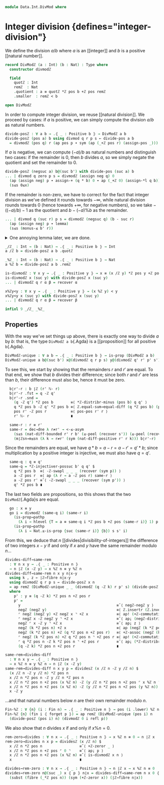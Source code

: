 <!--
```agda
open import 1Lab.Prelude

open import Algebra.Group.Instances.Integers
open import Algebra.Group.Ab
open import Algebra.Group

open import Data.Int.Divisible
open import Data.Nat.DivMod
open import Data.Dec.Base
open import Data.Fin hiding (_<_)
open import Data.Int hiding (Positive ; _<_ ; <-weaken)
open import Data.Irr
open import Data.Nat as Nat
```
-->

```agda
module Data.Int.DivMod where
```

<!--
```agda
private module ℤ = Abelian-group-on (ℤ-ab .snd)
```
-->

# Integer division {defines="integer-division"}

We define the division $a/b$ where $a$ is an [[integer]] and $b$ is
a positive [[natural number]].

```agda
record DivModℤ (a : Int) (b : Nat) : Type where
  constructor divmodℤ

  field
    quotℤ : Int
    remℤ  : Nat
    .quotient : a ≡ quotℤ *ℤ pos b +ℤ pos remℤ
    .smaller  : remℤ < b

open DivModℤ
```

In order to compute integer division, we reuse [[natural division]].
We proceed by cases: if $a$ is positive, we can simply compute the
division $a/b$ as natural numbers.

```agda
divide-posℤ : ∀ a b → .⦃ _ : Positive b ⦄ → DivModℤ a b
divide-posℤ (pos a) b using divmod q r p s ← divide-pos a b
  = divmodℤ (pos q) r (ap pos p ∙ sym (ap (_+ℤ pos r) (assign-pos _))) s
```

If $a$ is negative, we can compute $(-a)/b$ as natural numbers and
distinguish two cases: if the remainder is $0$, then $b$ divides $a$,
so we simply negate the quotient and set the remainder to $0$.

```agda
divide-posℤ (negsuc a) b@(suc b') with divide-pos (suc a) b
... | divmod q zero p s = divmodℤ (assign neg q) 0
  (ap (assign neg) p ∙ assign-+ (q * b) 0 ∙ ap (_+ℤ 0) (assign-*l q b))
  (s≤s 0≤x)
```

If the remainder is non-zero, we have to correct for the fact that
integer division as we've defined it rounds towards $-\infty$, while
natural division rounds towards $0$ (hence towards $+\infty$, for
negative numbers), so we take $-((-a)/b) - 1$ as the quotient and
$b - (-a)\%b$ as the remainder.

```agda
... | divmod q (suc r) p s = divmodℤ (negsuc q) (b - suc r)
  (ap (assign neg) p ∙ lemma)
  (s≤s (monus-≤ b' r))
```

<details>
<summary>One annoying lemma later, we are done.</summary>

```agda
  where
    lemma : assign neg (q * b + suc r) ≡ pos (b' - r) +ℤ negsuc (b' + q * b)
    lemma =
      assign neg (q * b + suc r)                               ≡⟨ ap (assign neg) (+-commutative (q * b) _) ⟩
      negsuc (r + q * b)                                       ≡˘⟨ negℤ-+ℤ-negsuc r (q * b) ⟩
      negℤ (pos r) +ℤ negsuc (q * b)                           ≡⟨ ap (_+ℤ negsuc (q * b)) (ℤ.insertl {negℤ (pos b')} (+ℤ-invl (pos b')) {negℤ (pos r)}) ⟩
      ⌜ negℤ (pos b') ⌝ +ℤ (pos b' -ℤ pos r) +ℤ negsuc (q * b) ≡˘⟨ ap¡ (assign-neg b') ⟩
      assign neg b' +ℤ (pos b' -ℤ pos r) +ℤ negsuc (q * b)     ≡⟨ ap (_+ℤ negsuc (q * b)) (+ℤ-commutative (assign neg b') (pos b' -ℤ pos r)) ⟩
      (pos b' -ℤ pos r) +ℤ assign neg b' +ℤ negsuc (q * b)     ≡˘⟨ +ℤ-assoc (pos b' -ℤ pos r) _ _ ⟩
      (pos b' -ℤ pos r) +ℤ (assign neg b' +ℤ negsuc (q * b))   ≡⟨ ap₂ _+ℤ_ (pos-pos b' r) (ap (_+ℤ negsuc (q * b)) (assign-neg b')) ⟩
      (b' ℕ- r) +ℤ (negℤ (pos b') +ℤ negsuc (q * b))           ≡⟨ ap ((b' ℕ- r) +ℤ_) (negℤ-+ℤ-negsuc b' (q * b)) ⟩
      (b' ℕ- r) +ℤ negsuc (b' + q * b)                         ≡⟨ ap₂ _+ℤ_ (nat-diff-monus b' r (≤-peel (<-weaken (recover s)))) refl ⟩
      pos (b' - r) +ℤ negsuc (b' + q * b)                      ∎
```
</details>

```agda
_/ℤ_ : Int → (b : Nat) → .⦃ _ : Positive b ⦄ → Int
a /ℤ b = divide-posℤ a b .quotℤ

_%ℤ_ : Int → (b : Nat) → .⦃ _ : Positive b ⦄ → Nat
a %ℤ b = divide-posℤ a b .remℤ

is-divmodℤ : ∀ x y → .⦃ _ : Positive y ⦄ → x ≡ (x /ℤ y) *ℤ pos y +ℤ pos (x %ℤ y)
is-divmodℤ x (suc y) with divide-posℤ x (suc y)
... | divmodℤ q r α β = recover α

x%ℤy<y : ∀ x y → .⦃ _ : Positive y ⦄ → (x %ℤ y) < y
x%ℤy<y x (suc y) with divide-posℤ x (suc y)
... | divmodℤ q r α β = recover β

infixl 9 _/ℤ_ _%ℤ_
```

## Properties

With the way we've set things up above, there is exactly one way to
divide $a$ by $b$: that is, the type `DivModℤ a b`{.Agda} is a
[[proposition]] for all positive `b`{.Agda}.

```agda
DivModℤ-unique : ∀ a b → .⦃ _ : Positive b ⦄ → is-prop (DivModℤ a b)
DivModℤ-unique a b@(suc b') x@(divmodℤ q r p s) y@(divmodℤ q' r' p' s') = go where
```

To see this, we start by showing that the remainders $r$ and $r'$ are
equal. To that end, we show that $b$ divides their difference; since
both $r$ and $r'$ are less than $b$, their difference must also be,
hence it must be zero.

```agda
  b∣r'-r : b ∣ℤ (r' ℕ- r)
  b∣r'-r .fst = q -ℤ q'
  b∣r'-r .snd =
    (q -ℤ q') *ℤ pos b        ≡⟨ *ℤ-distribr-minus (pos b) q q' ⟩
    q *ℤ pos b -ℤ q' *ℤ pos b ≡⟨ ℤ.equal-sum→equal-diff (q *ℤ pos b) (pos r) (q' *ℤ pos b) (pos r') (sym (recover p) ∙ recover p') ⟩
    pos r' -ℤ pos r           ≡⟨ pos-pos r' r ⟩
    r' ℕ- r                   ∎

  same-r : r ≡ r'
  same-r = dec→dne λ r≠r' → <-≤-asym
    (s≤s (nat-diff-bounded r' r b' (≤-peel (recover s')) (≤-peel (recover s))))
    (m∣ℤsn→m≤sn (λ k → r≠r' (sym (nat-diff-positive r' r k))) b∣r'-r)
```

Since the remainders are equal, we have $q * b = a - r = a - r' = q' * b$;
since multiplication by a positive integer is injective, we must also
have $q = q'$.

```agda
  same-q : q ≡ q'
  same-q = *ℤ-injectiver-possuc b' q q' $
    q *ℤ pos b  ≡⟨ -ℤ-swapl _ _ _ (recover (sym p)) ⟩
    a -ℤ pos r  ≡⟨ ap (λ r → a -ℤ pos r) same-r ⟩
    a -ℤ pos r' ≡˘⟨ -ℤ-swapl _ _ _ (recover (sym p')) ⟩
    q' *ℤ pos b ∎
```

The last two fields are propositions, so this shows that the two
`DivModℤ`{.Agda}s are equal.

```agda
  go : x ≡ y
  go i = divmodℤ (same-q i) (same-r i)
    (is-prop→pathp
      (λ i → hlevel {T = a ≡ same-q i *ℤ pos b +ℤ pos (same-r i)} 1) p p' i)
    (is-prop→pathp
      (λ i → Nat.≤-is-prop {suc (same-r i)} {b}) s s' i)
```

From this, we deduce that $n$ [[divides|divisibility-of-integers]]
the difference of two integers $x - y$ if and only if $x$ and $y$ have
the same remainder modulo $n$...

```agda
divides-diff→same-rem
  : ∀ n x y → .⦃ _ : Positive n ⦄
  → n ∣ℤ (x -ℤ y) → x %ℤ n ≡ y %ℤ n
divides-diff→same-rem n x y n∣x-y
  using k , z ← ∣ℤ→fibre n∣x-y
  using divmodℤ q r p s ← divide-posℤ x n
  = ap remℤ (DivModℤ-unique _ _ (divmodℤ (q -ℤ k) r p' s) (divide-posℤ y n))
  where
    p' : y ≡ (q -ℤ k) *ℤ pos n +ℤ pos r
    p' =
      y                                            ≡˘⟨ negℤ-negℤ y ⟩
      negℤ (negℤ y)                                ≡⟨ ℤ.insertr (ℤ.inversel {x}) {negℤ (negℤ y)} ⟩
      ⌜ negℤ (negℤ y) +ℤ negℤ x ⌝ +ℤ x             ≡⟨ ap! (+ℤ-commutative (negℤ (negℤ y)) _) ⟩
      ⌜ negℤ x -ℤ negℤ y ⌝ +ℤ x                    ≡˘⟨ ap¡ (negℤ-distrib x (negℤ y)) ⟩
      negℤ ⌜ x -ℤ y ⌝ +ℤ x                         ≡˘⟨ ap¡ z ⟩
      negℤ (k *ℤ pos n) +ℤ x                       ≡⟨ ap (negℤ (k *ℤ pos n) +ℤ_) (recover p) ⟩
      negℤ (k *ℤ pos n) +ℤ (q *ℤ pos n +ℤ pos r)   ≡⟨ +ℤ-assoc (negℤ (k *ℤ pos n)) _ _ ⟩
      ⌜ negℤ (k *ℤ pos n) +ℤ q *ℤ pos n ⌝ +ℤ pos r ≡⟨ ap! (+ℤ-commutative (negℤ (k *ℤ pos n)) _) ⟩
      ⌜ q *ℤ pos n -ℤ k *ℤ pos n ⌝ +ℤ pos r        ≡˘⟨ ap¡ (*ℤ-distribr-minus (pos n) q k) ⟩
      (q -ℤ k) *ℤ pos n +ℤ pos r                   ∎

same-rem→divides-diff
  : ∀ n x y → .⦃ _ : Positive n ⦄
  → x %ℤ n ≡ y %ℤ n → n ∣ℤ (x -ℤ y)
same-rem→divides-diff n x y p = dividesℤ (x /ℤ n -ℤ y /ℤ n) $
  (x /ℤ n -ℤ y /ℤ n) *ℤ pos n                                            ≡⟨ *ℤ-distribr-minus (pos n) (x /ℤ n) (y /ℤ n) ⟩
  x /ℤ n *ℤ pos n -ℤ y /ℤ n *ℤ pos n                                     ≡˘⟨ -ℤ-cancelr (pos (x %ℤ n)) (x /ℤ n *ℤ pos n) _ ⟩
  x /ℤ n *ℤ pos n +ℤ pos (x %ℤ n) -ℤ (y /ℤ n *ℤ pos n +ℤ pos ⌜ x %ℤ n ⌝) ≡⟨ ap! p ⟩
  x /ℤ n *ℤ pos n +ℤ pos (x %ℤ n) -ℤ (y /ℤ n *ℤ pos n +ℤ pos (y %ℤ n))   ≡˘⟨ ap₂ _-ℤ_ (is-divmodℤ x n) (is-divmodℤ y n) ⟩
  x -ℤ y                                                                 ∎
```

...and that natural numbers below $n$ are their own remainder modulo $n$.

```agda
Fin-%ℤ : ∀ {n} (i : Fin n) → .⦃ _ : Positive n ⦄ → pos (i .lower) %ℤ n ≡ i .lower
Fin-%ℤ {n} (fin i ⦃ forget p ⦄) = ap remℤ (DivModℤ-unique (pos i) n
  (divide-posℤ (pos i) n) (divmodℤ 0 i refl p))
```

We also show that $n$ divides $x$ if and only if $x \% n = 0$.

```agda
rem-zero→divides : ∀ n x → .⦃ _ : Positive n ⦄ → x %ℤ n ≡ 0 → n ∣ℤ x
rem-zero→divides n x p = dividesℤ (x /ℤ n) $
  x /ℤ n *ℤ pos n                 ≡˘⟨ +ℤ-zeror _ ⟩
  x /ℤ n *ℤ pos n +ℤ pos ⌜ 0 ⌝    ≡˘⟨ ap¡ p ⟩
  x /ℤ n *ℤ pos n +ℤ pos (x %ℤ n) ≡˘⟨ is-divmodℤ x n ⟩
  x                               ∎

divides→rem-zero : ∀ n x → .⦃ _ : Positive n ⦄ → n ∣ℤ x → x %ℤ n ≡ 0
divides→rem-zero n@(suc _) x ⦃ p ⦄ n∣x = divides-diff→same-rem n x 0 ⦃ p ⦄
  (subst (fibre (_*ℤ pos n)) (sym (+ℤ-zeror x)) (∣ℤ→fibre n∣x))
```
